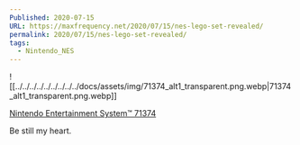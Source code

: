 ```yaml
---
Published: 2020-07-15
URL: https://maxfrequency.net/2020/07/15/nes-lego-set-revealed/
permalink: 2020/07/15/nes-lego-set-revealed/
tags:
  - Nintendo_NES
---
```

![[../../../../../../../../../docs/assets/img/71374_alt1_transparent.png.webp|71374_alt1_transparent.png.webp]]

[Nintendo Entertainment System™ 71374](https://www.lego.com/en-us/product/nintendo-entertainment-system-71374?cmp=social-81at2u-SHOP)

Be still my heart.